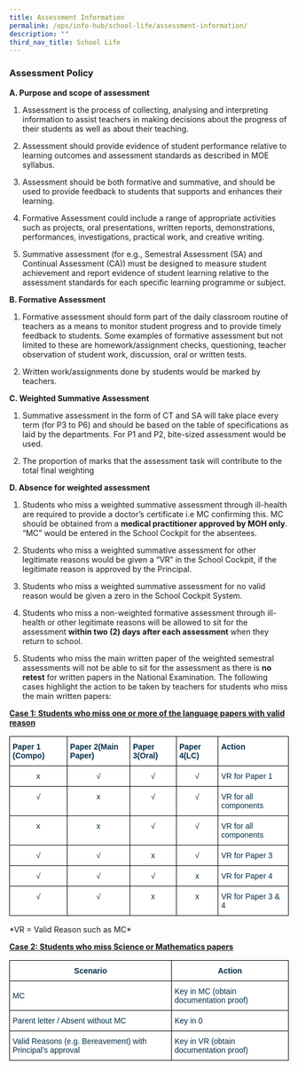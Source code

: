 ```yaml
---
title: Assessment Information
permalink: /ops/info-hub/school-life/assessment-information/
description: ""
third_nav_title: School Life
---
```

### Assessment Policy

**A. Purpose and scope of assessment**

1.  Assessment is the process of collecting, analysing and interpreting information to assist teachers in making decisions about the progress of their students as well as about their teaching.

2.  Assessment should provide evidence of student performance relative to learning outcomes and assessment standards as described in MOE syllabus.

3.  Assessment should be both formative and summative, and should be used to provide feedback to students that supports and enhances their learning.

4.  Formative Assessment could include a range of appropriate activities such as projects, oral presentations, written reports, demonstrations, performances, investigations, practical work, and creative writing.

5.  Summative assessment (for e.g., Semestral Assessment (SA) and Continual Assessment (CA)) must be designed to measure student achievement and report evidence of student learning relative to the assessment standards for each specific learning programme or subject.

**B. Formative Assessment**

1.  Formative assessment should form part of the daily classroom routine of teachers as a means to monitor student progress and to provide timely feedback to students. Some examples of formative assessment but not limited to these are homework/assignment checks, questioning, teacher observation of student work, discussion, oral or written tests.

2.  Written work/assignments done by students would be marked by teachers.

**C.  Weighted Summative Assessment**

1.  Summative assessment in the form of CT and SA will take place every term (for P3 to P6) and should be based on the table of specifications as laid by the departments. For P1 and P2, bite-sized assessment would be used.

2.  The proportion of marks that the assessment task will contribute to the total final weighting

**D.  Absence for weighted assessment**

1.  Students who miss a weighted summative assessment through ill-health are required to provide a doctor’s certificate i.e MC confirming this. MC should be obtained from a **medical practitioner approved by MOH only**. “MC” would be entered in the School Cockpit for the absentees.

2.  Students who miss a weighted summative assessment for other legitimate reasons would be given a “VR” in the School Cockpit, if the legitimate reason is approved by the Principal.

3.  Students who miss a weighted summative assessment for no valid reason would be given a zero in the School Cockpit System.

4.  Students who miss a non-weighted formative assessment through ill-health or other legitimate reasons will be allowed to sit for the assessment **within two (2) days after each assessment** when they return to school.

5.  Students who miss the main written paper of the weighted semestral assessments will not be able to sit for the assessment as there is **no retest** for written papers in the National Examination. The following cases highlight the action to be taken by teachers for students who miss the main written papers:

<u>**Case 1: Students who miss one or more of the language papers with valid reason**</u>

<style type="text/css">
.tg  {border-collapse:collapse;border-spacing:0;}
.tg td{border-color:black;border-style:solid;border-width:1px;font-family:Arial, sans-serif;font-size:14px;
  overflow:hidden;padding:10px 5px;word-break:normal;}
.tg th{border-color:black;border-style:solid;border-width:1px;font-family:Arial, sans-serif;font-size:14px;
  font-weight:normal;overflow:hidden;padding:10px 5px;word-break:normal;}
.tg .tg-h1v5{background-color:#FFF;color:#002D46;font-weight:bold;text-align:left;vertical-align:top}
.tg .tg-ilyo{background-color:#FFF;color:#002D46;text-align:center;vertical-align:top}
.tg .tg-vd2a{background-color:#FFF;color:#002D46;text-align:left;vertical-align:top}
</style>
<table class="tg">
<thead>
  <tr>
    <th class="tg-h1v5">Paper 1 (Compo)<br></th>
    <th class="tg-h1v5"><span style="background-color:initial">Paper 2(Main Paper)</span></th>
    <th class="tg-h1v5"><span style="background-color:initial">Paper 3(Oral)</span></th>
    <th class="tg-h1v5"><span style="background-color:initial">Paper 4(LC)</span></th>
    <th class="tg-h1v5">Action<br></th>
  </tr>
</thead>
<tbody>
  <tr>
    <td class="tg-ilyo">x</td>
    <td class="tg-ilyo">√<br></td>
    <td class="tg-ilyo">√<br></td>
    <td class="tg-ilyo">√<br></td>
    <td class="tg-vd2a">VR for Paper 1<br></td>
  </tr>
  <tr>
    <td class="tg-ilyo">√<br></td>
    <td class="tg-ilyo">x</td>
    <td class="tg-ilyo">√<br></td>
    <td class="tg-ilyo">√<br></td>
    <td class="tg-vd2a">VR for all components<br></td>
  </tr>
  <tr>
    <td class="tg-ilyo">x</td>
    <td class="tg-ilyo">x</td>
    <td class="tg-ilyo">√<br></td>
    <td class="tg-ilyo">√<br></td>
    <td class="tg-vd2a">VR for all components<br></td>
  </tr>
  <tr>
    <td class="tg-ilyo">√<br></td>
    <td class="tg-ilyo">√<br></td>
    <td class="tg-ilyo">x</td>
    <td class="tg-ilyo">√<br></td>
    <td class="tg-vd2a">VR for Paper 3<br></td>
  </tr>
  <tr>
    <td class="tg-ilyo">√<br></td>
    <td class="tg-ilyo">√<br></td>
    <td class="tg-ilyo">√<br></td>
    <td class="tg-ilyo">x</td>
    <td class="tg-vd2a">VR for Paper 4<br></td>
  </tr>
  <tr>
    <td class="tg-ilyo">√<br></td>
    <td class="tg-ilyo">√<br></td>
    <td class="tg-ilyo">x</td>
    <td class="tg-ilyo">x</td>
    <td class="tg-vd2a">VR for Paper 3 &amp; 4<br></td>
  </tr>
</tbody>
</table>
*VR = Valid Reason such as MC*

<u>**Case 2: Students who miss Science or Mathematics papers**</u>

<style type="text/css">
.tg  {border-collapse:collapse;border-spacing:0;}
.tg td{border-color:black;border-style:solid;border-width:1px;font-family:Arial, sans-serif;font-size:14px;
  overflow:hidden;padding:10px 5px;word-break:normal;}
.tg th{border-color:black;border-style:solid;border-width:1px;font-family:Arial, sans-serif;font-size:14px;
  font-weight:normal;overflow:hidden;padding:10px 5px;word-break:normal;}
.tg .tg-67ya{background-color:#FFF;color:#002D46;text-align:left;vertical-align:middle}
.tg .tg-dzgf{background-color:#FFF;color:#002D46;font-weight:bold;text-align:center;vertical-align:top}
</style>
<table class="tg">
<thead>
  <tr>
    <th class="tg-dzgf">Scenario<br></th>
    <th class="tg-dzgf">Action<br></th>
  </tr>
</thead>
<tbody>
  <tr>
    <td class="tg-67ya">MC</td>
    <td class="tg-67ya">Key in MC (obtain documentation proof)</td>
  </tr>
  <tr>
    <td class="tg-67ya">Parent letter / Absent without MC<br></td>
    <td class="tg-67ya">Key in 0<br></td>
  </tr>
  <tr>
    <td class="tg-67ya">Valid Reasons (e.g. Bereavement) with Principal’s approval<br></td>
    <td class="tg-67ya">Key in VR (obtain documentation proof)</td>
  </tr>
</tbody>
</table>